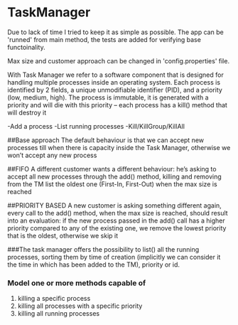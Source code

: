 # TaskManager

Due to lack of time I tried to keep it as simple as possible. The app can be 'runned' from main method, the tests are added for verifying base functoinality. 

Max size and customer approach can be changed in 'config.properties' file.


With Task Manager we refer to a software
component that is designed for handling multiple
processes inside an operating system. Each process
is identified by 2 fields, a unique unmodifiable
identifier (PID), and a priority (low, medium, high).
The process is immutable, it is generated with a
priority and will die with this priority – each process
has a kill() method that will destroy it

-Add a process
-List running processes
-Kill/KillGroup/KillAll

##Base approach
The default behaviour is that we can
accept new processes till when there is capacity
inside the Task Manager, otherwise we won’t accept
any new process

##FIFO
A different customer wants a different behaviour:
he’s asking to accept all new processes through the
add() method, killing and removing from the TM list
the oldest one (First-In, First-Out) when the max size
is reached

##PRIORITY BASED
A new customer is asking something different again,
every call to the add() method, when the max size is
reached, should result into an evaluation: if the new
process passed in the add() call has a higher priority
compared to any of the existing one, we remove the
lowest priority that is the oldest, otherwise we skip it

###The task manager offers the possibility to list() all the
running processes, sorting them by time of creation
(implicitly we can consider it the time in which has
been added to the TM), priority or id.

### Model one or more methods capable of

1. killing a specific process
2. killing all processes with a specific priority
3. killing all running processes
